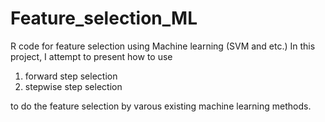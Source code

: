 # Feature_selection_ML
R code for feature selection using Machine learning (SVM and etc.)
In this project, I attempt to present how to use


1. forward step selection
2. stepwise step selection


to do the feature selection by varous existing machine learning methods.

